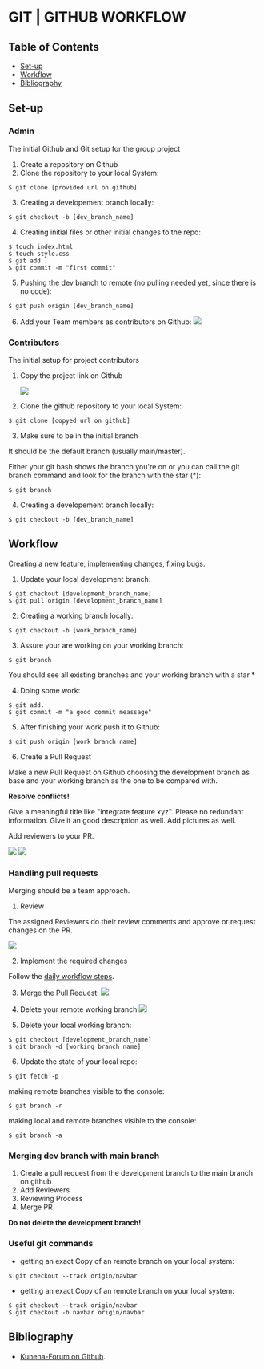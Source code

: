 # GIT | GITHUB WORKFLOW

## Table of Contents

- [Set-up](#set-up)
- [Workflow](#workflow)
- [Bibliography](#bibliography)

## Set-up

### Admin

The initial Github and Git setup for the group project

1. Create a repository on Github
2. Clone the repository to your local System:

```
$ git clone [provided url on github]
```

3. Creating a developement branch locally:

```
$ git checkout -b [dev_branch_name]
```

4. Creating initial files or other initial changes to the repo:

```
$ touch index.html
$ touch style.css
$ git add .
$ git commit -m "first commit"
```

5. Pushing the dev branch to remote (no pulling needed yet, since there is no code):

```
$ git push origin [dev_branch_name]
```

6. Add your Team members as contributors on Github:
   ![](./github_collaborators.png)

### Contributors

The initial setup for project contributors

1. Copy the project link on Github

   ![](./gitHub_link.png)

2. Clone the github repository to your local System:

```
$ git clone [copyed url on github]
```

3. Make sure to be in the initial branch

It should be the default branch (usually main/master).

Either your git bash shows the branch you're on or you can call the git branch command and look for the branch with the star (\*):

```
$ git branch
```

4. Creating a developement branch locally:

```
$ git checkout -b [dev_branch_name]
```

## Workflow

Creating a new feature, implementing changes, fixing bugs.

1. Update your local development branch:

```
$ git checkout [development_branch_name]
$ git pull origin [development_branch_name]
```

2. Creating a working branch locally:

```
$ git checkout -b [work_branch_name]
```

3. Assure your are working on your working branch:

```
$ git branch
```

You should see all existing branches and your working branch with a star \*

4. Doing some work:

```
$ git add.
$ git commit -m "a good commit meassage"
```

5. After finishing your work push it to Github:

```
$ git push origin [work_branch_name]
```

6. Create a Pull Request

Make a new Pull Request on Github choosing the development branch as base and your working branch as the one to be compared with.

**Resolve conflicts!**

Give a meaningful title like "integrate feature xyz". Please no redundant information. Give it an good description as well. Add pictures as well.

Add reviewers to your PR.

![](./compare_and_pullRequest.png)
![](./open_PR.png)

### Handling pull requests

Merging should be a team approach.

1. Review

The assigned Reviewers do their review comments and approve or request changes on the PR.

![](./review_PR.png)

2. Implement the required changes

Follow the [daily workflow steps](#daily_workflow).

3. Merge the Pull Request:
   ![](./merge_PR.png)

4. Delete your remote working branch
   ![](./delete_remote_working_branch.png)

5. Delete your local working branch:

```
$ git checkout [development_branch_name]
$ git branch -d [working_branch_name]
```

6. Update the state of your local repo:

```
$ git fetch -p
```

making remote branches visible to the console:

```
$ git branch -r
```

making local and remote branches visible to the console:

```
$ git branch -a
```

### Merging dev branch with main branch

1. Create a pull request from the development branch to the main branch on github
2. Add Reviewers
3. Reviewing Process
4. Merge PR

**Do not delete the development branch!**

### Useful git commands

- getting an exact Copy of an remote branch on your local system:

```
$ git checkout --track origin/navbar
```

- getting an exact Copy of an remote branch on your local system:

```
$ git checkout --track origin/navbar
$ git checkout -b navbar origin/navbar
```

## Bibliography

- [Kunena-Forum on Github](https://github.com/Kunena/Kunena-Forum/wiki/Create-a-new-branch-with-git-and-manage-branches).
